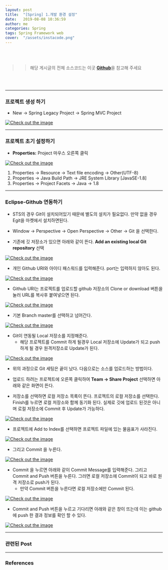 ```yaml
---
layout: post
title:  "[Spring] 1.개발 환경 설정"
date:   2019-08-08 10:36:59
author: me
categories: Spring
tags: Spring Framework web 
cover:  "/assets/instacode.png"
---
```


<br />
<br />

>> 해당 게시글의 전체 소스코드는 이곳 <a href="https://github.com/doorisopen/SpringSpring/tree/d129bbf2a8d3a585fb650110f8713f4ec2a65bac"><strong>Github</strong></a>을 참고해 주세요

<br />
<br />

<hr />


### 프로젝트 생성 하기
* New -> Spring Legacy Project -> Spring MVC Project 
<a href="{{ site.spring_img }}/spring_new_project.JPG" data-lightbox="falcon9-large" data-title="Check out the image">
  <img src="{{ site.spring_img }}/spring_new_project.JPG" title="Check out the image">
</a>


<hr />


### 프로젝트 초기 설정하기

* __Properties:__ Project 마우스 오른쪽 클릭 
<a href="{{ site.spring_img }}/spring_project_setting.JPG" data-lightbox="falcon9-large" data-title="Check out the image">
  <img src="{{ site.spring_img }}/spring_project_setting.JPG" title="Check out the image">
</a>

1. Properties -> Resource -> Text file encoding -> Other(UTF-8)
2. Properties -> Java Build Path -> JRE System Library [JavaSE-1.8]
3. Properties -> Project Facets -> Java -> 1.8

<hr />


### Eclipse-Github 연동하기

* STS의 경우 Git이 설치되어있기 때문에 별도의 설치가 필요없다. 만약 없을 경우 Egit을 마켓에서 설치하면된다.

* Window -> Perspective -> Open Perspective -> Other -> Git 을 선택한다.
* 기존에 깃 저장소가 있으면 아래와 같이 뜬다. __Add an existing local Git repository__ 선택
<a href="{{ site.spring_img }}/github_setting_0.JPG" data-lightbox="falcon9-large" data-title="Check out the image">
  <img src="{{ site.spring_img }}/github_setting_0.JPG" title="Check out the image">
</a>

* 개인 Github URI와 아이디 패스워드를 입력해준다. port는 입력하지 않아도 된다.
<a href="{{ site.spring_img }}/github_setting_1.JPG" data-lightbox="falcon9-large" data-title="Check out the image">
  <img src="{{ site.spring_img }}/github_setting_1.JPG" title="Check out the image">
</a>

* Github URI는 프로젝트를 업로드할 github 저장소의 Clone or download 버튼을 눌러 URL를 복사후 붙여넣으면 된다.
<a href="{{ site.spring_img }}/github_setting_1_2.JPG" data-lightbox="falcon9-large" data-title="Check out the image">
  <img src="{{ site.spring_img }}/github_setting_1_2.JPG" title="Check out the image">
</a>

* 기본 Branch master를 선택하고 넘어간다.
<a href="{{ site.spring_img }}/github_setting_2.JPG" data-lightbox="falcon9-large" data-title="Check out the image">
  <img src="{{ site.spring_img }}/github_setting_2.JPG" title="Check out the image">
</a>

* Git이 연동될 Local 저장소를 지정해준다.
  + 해당 프로젝트를 Commit 하게 될경우 Local 저장소에 Update가 되고 push 하게 될 경우 원격저장소로 Update가 된다.
<a href="{{ site.spring_img }}/github_setting_3.JPG" data-lightbox="falcon9-large" data-title="Check out the image">
  <img src="{{ site.spring_img }}/github_setting_3.JPG" title="Check out the image">
</a>

* 위의 과정으로 Git 세팅은 끝이 났다. 다음으로는 소스를 업로드하는 방법이다.

* 업로드 하려는 프로젝트에 오른쪽 클릭하여 __Team -> Share Project__ 선택하면 아래와 같은 화면이 뜬다.
* 저장소를 선택하면 로컬 저장소 목록이 뜬다. 프로젝트의 로컬 저장소를 선택한다. Finish를 누르면 로컬 저장소와 함께 동기화 된다. 실제로 깃에 업로드 된것은 아니며 로컬 저장소에 Commit 후 Update가 가능하다.
<a href="{{ site.spring_img }}/github_setting_4.JPG" data-lightbox="falcon9-large" data-title="Check out the image">
  <img src="{{ site.spring_img }}/github_setting_4.JPG" title="Check out the image">
</a>

* 프로젝트에 Add to Index를 선택하면 프로젝트 파일에 있는 물음표가 사라진다.
<a href="{{ site.spring_img }}/github_setting_5.JPG" data-lightbox="falcon9-large" data-title="Check out the image">
  <img src="{{ site.spring_img }}/github_setting_5.JPG" title="Check out the image">
</a>

* 그리고 Commit 을 누른다.
<a href="{{ site.spring_img }}/github_setting_6.JPG" data-lightbox="falcon9-large" data-title="Check out the image">
  <img src="{{ site.spring_img }}/github_setting_6.JPG" title="Check out the image">
</a>

* Commit 을 누르면 아래와 같이 Commit Message를 입력해준다. 그리고 Commit and Push 버튼을 누른다. 그러면 로컬 저장소에 Commit이 되고 바로 원격 저장소로 push가 된다.
  + 만약 Commit 버튼을 누른다면 로컬 저장소에만 Commit 된다. 
<a href="{{ site.spring_img }}/github_setting_7.JPG" data-lightbox="falcon9-large" data-title="Check out the image">
  <img src="{{ site.spring_img }}/github_setting_7.JPG" title="Check out the image">
</a>

* Commit and Push 버튼을 누르고 기다리면 아래와 같은 창이 뜨는데 이는 github에 push 한 결과 정보를 확인 할 수 있다.
<a href="{{ site.spring_img }}/github_setting_8.JPG" data-lightbox="falcon9-large" data-title="Check out the image">
  <img src="{{ site.spring_img }}/github_setting_8.JPG" title="Check out the image">
</a>


<hr />


### 관련된 Post


<hr />


### References

